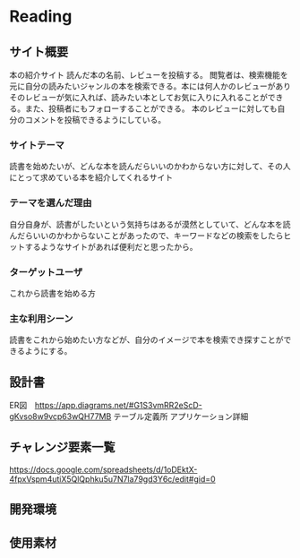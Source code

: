 # Reading
## サイト概要
本の紹介サイト
読んだ本の名前、レビューを投稿する。
閲覧者は、検索機能を元に自分の読みたいジャンルの本を検索できる。本には何人かのレビューがありそのレビューが気に入れば、読みたい本としてお気に入りに入れることができる。また、投稿者にもフォローすることができる。
本のレビューに対しても自分のコメントを投稿できるようにしている。
### サイトテーマ
読書を始めたいが、どんな本を読んだらいいのかわからない方に対して、その人にとって求めている本を紹介してくれるサイト
### テーマを選んだ理由
自分自身が、読書がしたいという気持ちはあるが漠然としていて、どんな本を読んだらいいのかわからないことがあったので、キーワードなどの検索をしたらヒットするようなサイトがあれば便利だと思ったから。
### ターゲットユーザ
これから読書を始める方
### 主な利用シーン
読書をこれから始めたい方などが、自分のイメージで本を検索でき探すことができるようにする。
## 設計書
ER図　https://app.diagrams.net/#G1S3vmRR2eScD-gKvso8w9vcp63wQH77MB
テーブル定義所
アプリケーション詳細　
## チャレンジ要素一覧
https://docs.google.com/spreadsheets/d/1oDEktX-4fpxVspm4utiX5QlQphku5u7N7la79gd3Y6c/edit#gid=0
## 開発環境


## 使用素材
